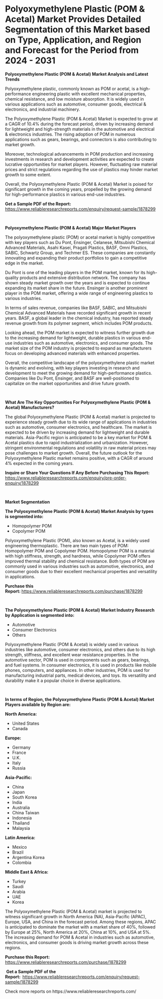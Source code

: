 <p><h1>Polyoxymethylene Plastic (POM & Acetal) Market Provides Detailed Segmentation of this Market based on Type, Application, and Region and Forecast for the Period from 2024 - 2031</h1></p><p><strong>Polyoxymethylene Plastic (POM & Acetal) Market Analysis and Latest Trends</strong></p>
<p><p>Polyoxymethylene plastic, commonly known as POM or acetal, is a high-performance engineering plastic with excellent mechanical properties, chemical resistance, and low moisture absorption. It is widely used in various applications such as automotive, consumer goods, electrical & electronics, and industrial machinery.</p><p>The Polyoxymethylene Plastic (POM & Acetal) Market is expected to grow at a CAGR of 10.4% during the forecast period, driven by increasing demand for lightweight and high-strength materials in the automotive and electrical & electronics industries. The rising adoption of POM in numerous applications such as gears, bearings, and connectors is also contributing to market growth.</p><p>Moreover, technological advancements in POM production and increasing investments in research and development activities are expected to create lucrative opportunities for market players. However, fluctuating raw material prices and strict regulations regarding the use of plastics may hinder market growth to some extent.</p><p>Overall, the Polyoxymethylene Plastic (POM & Acetal) Market is poised for significant growth in the coming years, propelled by the growing demand for high-performance plastics in various end-use industries.</p></p>
<p><strong>Get a Sample PDF of the Report:&nbsp;</strong> <a href="https://www.reliableresearchreports.com/enquiry/request-sample/1878299">https://www.reliableresearchreports.com/enquiry/request-sample/1878299</a></p>
<p>&nbsp;</p>
<p><strong>Polyoxymethylene Plastic (POM & Acetal) Major Market Players</strong></p>
<p><p>The polyoxymethylene plastic (POM) or acetal market is highly competitive with key players such as Du Pont, Ensinger, Celanese, Mitsubishi Chemical Advanced Materials, Asahi Kasei, Pragati Plastics, BASF, Omni Plastics, SABIC, Schwartz Group, and Techmer ES. These companies are constantly innovating and expanding their product portfolios to gain a competitive edge in the market.</p><p>Du Pont is one of the leading players in the POM market, known for its high-quality products and extensive distribution network. The company has shown steady market growth over the years and is expected to continue expanding its market share in the future. Ensinger is another prominent player in the POM market, offering a wide range of engineering plastics to various industries.</p><p>In terms of sales revenue, companies like BASF, SABIC, and Mitsubishi Chemical Advanced Materials have recorded significant growth in recent years. BASF, a global leader in the chemical industry, has reported steady revenue growth from its polymer segment, which includes POM products.</p><p>Looking ahead, the POM market is expected to witness further growth due to the increasing demand for lightweight, durable plastics in various end-use industries such as automotive, electronics, and consumer goods. The market size of the POM industry is projected to expand as manufacturers focus on developing advanced materials with enhanced properties.</p><p>Overall, the competitive landscape of the polyoxymethylene plastic market is dynamic and evolving, with key players investing in research and development to meet the growing demand for high-performance plastics. Companies like Du Pont, Ensinger, and BASF are well-positioned to capitalize on the market opportunities and drive future growth.</p></p>
<p>&nbsp;</p>
<p><strong>What Are The Key Opportunities For Polyoxymethylene Plastic (POM & Acetal) Manufacturers?</strong></p>
<p><p>The global Polyoxymethylene Plastic (POM & Acetal) market is projected to experience steady growth due to its wide range of applications in industries such as automotive, consumer electronics, and healthcare. The market is expected to be driven by increasing demand for lightweight and durable materials. Asia-Pacific region is anticipated to be a key market for POM & Acetal plastics due to rapid industrialization and urbanization. However, stringent environmental regulations and volatility in raw material prices may pose challenges to market growth. Overall, the future outlook for the Polyoxymethylene Plastic market remains positive, with a CAGR of around 4% expected in the coming years.</p></p>
<p><strong>Inquire or Share Your Questions If Any Before Purchasing This Report:</strong> <a href="https://www.reliableresearchreports.com/enquiry/pre-order-enquiry/1878299">https://www.reliableresearchreports.com/enquiry/pre-order-enquiry/1878299</a></p>
<p>&nbsp;</p>
<p><strong>Market Segmentation</strong></p>
<p><strong>The Polyoxymethylene Plastic (POM & Acetal) Market Analysis by types is segmented into:</strong></p>
<p><ul><li>Homopolymer POM</li><li>Copolymer POM</li></ul></p>
<p><p>Polyoxymethylene Plastic (POM), also known as Acetal, is a widely used engineering thermoplastic. There are two main types of POM: Homopolymer POM and Copolymer POM. Homopolymer POM is a material with high stiffness, strength, and hardness, while Copolymer POM offers improved thermal stability and chemical resistance. Both types of POM are commonly used in various industries such as automotive, electronics, and consumer goods due to their excellent mechanical properties and versatility in applications.</p></p>
<p><strong>Purchase this Report:&nbsp;</strong><a href="https://www.reliableresearchreports.com/purchase/1878299">https://www.reliableresearchreports.com/purchase/1878299</a></p>
<p>&nbsp;</p>
<p><strong>The Polyoxymethylene Plastic (POM & Acetal) Market Industry Research by Application is segmented into:</strong></p>
<p><ul><li>Automotive</li><li>Consumer Electronics</li><li>Others</li></ul></p>
<p><p>Polyoxymethylene Plastic (POM & Acetal) is widely used in various industries like automotive, consumer electronics, and others due to its high strength, stiffness, and excellent wear resistance properties. In the automotive sector, POM is used in components such as gears, bearings, and fuel systems. In consumer electronics, it is used in products like mobile phones, computers, and appliances. In other industries, POM is used for manufacturing industrial parts, medical devices, and toys. Its versatility and durability make it a popular choice in diverse applications.</p></p>
<p>&nbsp;</p>
<p><strong>In terms of Region, the Polyoxymethylene Plastic (POM & Acetal) Market Players available by Region are:</strong></p>
<p>
    <p> <strong> North America: </strong>
        <ul>
            <li>United States</li>
            <li>Canada</li>
        </ul>
        </p> 
    <p> <strong> Europe: </strong>
        <ul>
            <li>Germany</li>
            <li>France</li>
            <li>U.K.</li>
            <li>Italy</li>
            <li>Russia</li>
        </ul>
        </p> 
    <p> <strong> Asia-Pacific: </strong>
        <ul>
            <li>China</li>
            <li>Japan</li>
            <li>South Korea</li>
            <li>India</li>
            <li>Australia</li>
            <li>China Taiwan</li>
            <li>Indonesia</li>
            <li>Thailand</li>
            <li>Malaysia</li>
        </ul>
        </p> 
    <p> <strong> Latin America: </strong>
        <ul>
            <li>Mexico</li>
            <li>Brazil</li>
            <li>Argentina Korea</li>
            <li>Colombia</li>
        </ul>
        </p> 
    <p> <strong> Middle East & Africa: </strong>
        <ul>
            <li>Turkey</li>
            <li>Saudi</li>
            <li>Arabia</li>
            <li>UAE</li>
            <li>Korea</li>
        </ul>
    </p>
    </p>
<p><p>The Polyoxymethylene Plastic (POM & Acetal) market is projected to witness significant growth in North America (NA), Asia-Pacific (APAC), Europe, USA, and China in the forecast period. Among these regions, APAC is anticipated to dominate the market with a market share of 40%, followed by Europe at 25%, North America at 20%, China at 10%, and USA at 5%. The increasing demand for POM & Acetal in industries such as automotive, electronics, and consumer goods is driving market growth across these regions.</p></p>
<p><strong>Purchase this Report: </strong><a href="https://www.reliableresearchreports.com/purchase/1878299">https://www.reliableresearchreports.com/purchase/1878299</a></p>
<p>&nbsp;<strong>Get a Sample PDF of the Report:&nbsp;&nbsp;</strong><a href="https://www.reliableresearchreports.com/enquiry/request-sample/1878299">https://www.reliableresearchreports.com/enquiry/request-sample/1878299</a></p>
<p><strong></strong></p>
<p>Check more reports on https://www.reliableresearchreports.com/</p>